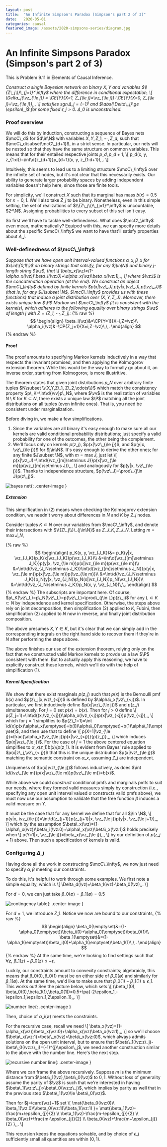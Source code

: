 ```yaml
---
layout: post
title:  "An Infinite Simpson's Paradox (Simpson's part 2 of 3)"
date:   2020-05-01
categories: causal
featured_image: /assets/2020-simpsons-series/diagram.jpg
---
```


# An Infinite Simpsons Paradox (Simpson's part 2 of 3)

This is Problem 9.11 in Elements of Causal Inference.

_Construct a single Bayesian network on binary $X,Y$ and variables $\\{Z\_j\\}\_{j=1}^\infty$ where the difference in conditional expectation,
\\[
\Delta\_j(\vz\_{\le j}) = \CE{Y}{X=1, Z\_{\le j}=\vz\_{\le j}}-\CE{Y}{X=0, Z\_{\le j}=\vz\_{\le j}}\,\,,
\\]
satisfies $\DeclareMathOperator\sgn{sgn}\sgn \Delta\_j=(-1)^{j}$ and $\abs{\Delta\_j}\ge \epsilon\_j$ for some fixed $\epsilon\_j>0$. $\Delta\_0$ is unconstrained._

### Proof overview

We will do this by induction, constructing a sequence of Bayes nets $\mcC\_d$ for $d\in\N$ with variables $X,Y,Z\_1,\cdots,Z\_d$, such that $\mcC\_d\subset\mcC\_{d+1}$, in a strict sense. In particular, our nets will be nested so that they have the same structure on common variables. This means that for their entailed respective joints $p\_d,p\_{d+1}$,
\\[
p\_d(x, y, z\_{1:d})=\int\d{z\_{d+1}}p\_{d+1}(x, y, z\_{1:d+1})\,\,.
\\]

Intuitively, this seems to lead us to a limiting structure $\mcC\_\infty$ over the infinite set of nodes, but it's not clear that this necessarily exists. Our ability to generate larger probability spaces by adding independent variables doesn't help here, since those are finite tools.

For simplicity, we'll construct $X$ such that its marginal has mass $b(x)=0.5$ for $x=0,1$. We'll also take $Z\_j$ to be binary. Nonetheless, even in this simple setting, the set of realizations of $\\{Z\_j\\}\_{j=1}^\infty$ is uncountable, $2^\N$. Assigning probabilities to every subset of this set isn't easy.

So first we'll have to tackle well-definedness. What does $\mcC\_\infty$ even mean, mathematically? Equiped with this, we can specify more details about the specific $\mcC\_\infty$ we want to have that'll satisfy properties about $\Delta\_j$.

### Well-definedness of $\mcC\_\infty$

_Suppose that we have open unit interval-valued functions $\alpha\_x,\beta\_x$ for $x\in\\{0,1\\}$ on binary strings that satsify, for any $j\in\N$ and binary $j$-length string $\vz$, that
\\[
\beta\_x(\vz)=(1-\alpha\_x(\vz))\beta\_i(\vz:0)+\alpha\_x(\vz)\beta\_x(\vz:1)\,\,,
\\]
where $\vz:i$ is the concatenation operation (at the end). We construct an object $\mcC\_\infty$ defined by finite kernels $p(x|\vz\_J),p(y|x,\vz\_J),p(\vz\_J)$ (that is, for any $J\subset \N$, $\mcC\_\infty$ provides us with these functions) that induce a joint distribution over $(X, Y, Z\_J)$. Moreover, there exists unique law $\P$ Markov wrt $\mcC\_\infty$ (it is consistent with the kernels), which adheres to the following equality over binary strings $\vz$ of length $j$ with $Z=(Z\_1,\cdots, Z\_j)$:_
{% raw %}
$$
\begin{align}
\beta_i(\vz)&=\CP{Y=1}{X=i,Z=\vz}\\
\alpha_i(\vz)&=\CP{Z_j=1}{X=i,Z=\vz}\,\,.
\end{align}
$$
{% endraw %}

#### Proof

The proof amounts to specifying Markov kernels inductively in a way that respects the invariant promised, and then applying the Kolmogorov extension theorem. While this would be the way to formally go about it, an inverse order, starting from Kolmogorov, is more illustritive.

The theorem states that given joint distributions $p\_N$ over arbitrary finite tuples $N\subset \\{X,Y,Z\_1, Z\_2,\cdots\\}$ which match the consistency property $p\_K=\int\d{\vv}p\_N$, where $\vv$ is the realization of variables $N\setminus K$ for $K\subset N$, there exists a unique law $\P$ matching all the joint distributions on all tuples (even infinite ones). That is, you need be consistent under marginalization.



Before diving in, we make a few simplifications.

1. Since the variables are all binary it's easy enough to make sure all our kernels are valid conditional probability distributions; just specify a valid probability for one of the outcomes, the other being the complement.
2. We'll focus only on kernels $p(z\_j)$, $p(x|\vz\_{\le j})$, and $p(y|x, \vz\_{\le j})$ for $j\in\N$. It's easy enough to derive the other ones; for any finite $J\subset \N$, with $m=\max J$, just let
\\[
p(x|\vz\_J)=\int\d{\vz\_{[m]\setminus J}}p(x|\vz\_{\le m})p(\vz\_{[m]\setminus J})\,\,,
\\]
and analogously for $p(y|x, \vz\_{\le j})$. Thanks to independence structure, $p(\vz\_J)=\prod\_{j\in J}p(z\_j)$.

![bayes net](/assets/2020-simpsons-series/diagram.jpg){: .center-image }

##### Extension

This simplification in (2) means when checking the Kolmogorov extension condition, we needn't worry about differences in $N$ and $K$ by $Z\_j$ nodes.

Consider tuples $K\subset N$ over our variables from $\mcC\_\infty$, and denote their intersections with $\\{Z\_j\\}\_{j\in\N}$ as $Z\_{J\_K},Z\_{J\_N}$. Letting $m=\max J\_N$, 

{% raw %}
$$
\begin{align}
p_K(x, y, \vz_{J_K})&= p_K(y|x, \vz_{J_K})p_K(x|\vz_{J_K})p(\vz_{J_K})\\
&=\int\d{\vz_{[m]\setminus J_K}}p(y|x, \vz_{\le m})p(x|\vz_{\le m})p(\vz_{\le m})\\
&=\int\d{\vz_{J_N\setminus J_K}}\int\d{\vz_{[m]\setminus J_N}}p(y|x, \vz_{\le m})p(x|\vz_{\le m})p(\vz_{\le m})\\
&=\int\d{\vz_{J_N\setminus J_K}}p_N(y|x, \vz_{J_N})p_N(x|\vz_{J_N})p_N(\vz_{J_N})\\
&=\int\d{\vz_{J_N\setminus J_K}}p_N(x, y, \vz_{J_N})\,\,.
\end{align}
$$
{% endraw %}
The subscripts are important here. Of course, $p\_K(\vz\_L)=p\_N(\vz\_L)=p(\vz\_L)=\prod\_{j\in L}p(z\_j)$ for any $L\subset K\subset N$ by independence and kernel specification. Otherwise, the steps above rely on joint decomposition, then simplification (2) applied to $K$, Fubini, then simplification (2) applied to $N$ now in reverse, and finally joint distribution composition.

The above presumes $X,Y\in K$, but it's clear that we can simply add in the corresponding integrals on the right hand side to recover them if they're in $N$ after performing the steps above.

The above finishes our use of the extension theorem, relying only on the fact that we constructed valid Markov kernels to provde us a law $\P$ consistent with them. But to actually apply this reasoning, we have to explicitly construct these kernels, which we'll do with the help of simplification (1).

##### Kernel Specification

We show that there exist marginals $p(z\_j)$ such that $p(x)$ is the Bernoulli pmf $b(x)$ and $p(z\_j|x,\vz\_{<j})$ is defined by $\alpha\_x(\vz\_{<j})$. In particular, we first inductively define $p(x|\vz\_{\le j})$ and $p(z\_j)$ simultaneously. For $j=0$ set $p(x)=b(x)$. Then for $j>0$ define
\\[
p(Z\_j=1)=\int\d{(x,\vz\_{<j})}\alpha\_x(\vz\_{<j})p(x|\vz\_{<j})p(\vz\_{<j})\,\,,
\\]
which for $j=1$ simplifies to $p(Z\_1=1)=\int \d{x}p(x)\alpha\_x(\emptyset)=b(0)\alpha\_0(\emptyset)+b(1)\alpha\_1(\emptyset)$, and then use that to define
\\[
p(X=1|\vz\_{\le j})=\frac{\alpha\_x(\vz\_{\le j})p(x|\vz\_{<j})}{p(z\_j)}\,\,,
\\]
which induces $p(x|\vz\_{\le j})$. For the case of $j=1$ the above centered equation simplifies to $\alpha\_x(z\_1)b(x)/p(z\_1)$. It is evident from Bayes' rule applied to $p(x|z\_j,\vz\_{< j})$ that this is the unique distribution $p(x|\vz\_{\le j})$ matching the semantic constraint on $\alpha\_x$, assuming $Z\_j$ are independent.

Uniqueness of $p(x|\vz\_{\le j})$
follows inductively, as does
$\int \d{\vz\_{\le m}}p(x|\vz\_{\le m})p(\vz\_{\le m})=b(x)$.

While above we could _construct_ conditional pmfs and marginals pmfs to suit our needs, where they formed valid measures simply by construction (i.e., specifying any open unit interval valued $\alpha$ constructs valid pmfs above), we must now use our assumption to validate that the free function $\beta$ induces a valid measure on $Y$.

It must be the case that for any kernel we define that for all $j\in \N$,
\\[
p(y|x, \vz\_{\le j})=\int\d{z\_{j+1}}p(z\_{j+1}|x, \vz\_{\le j})p(y|x, \vz\_{\le j+1})\,\,,
\\]
which by the assumption $\beta\_x(\vz)=(1-\alpha\_x(\vz))\beta\_i(\vz:0)+\alpha\_x(\vz)\beta\_x(\vz:1)$ holds precisely when
\\[
p(Y=1|x, \vz\_{\le j})=\beta\_x(\vz\_{\le j})\,\,,
\\]
by our definition of $p(z\_{j+1})$ above. Then such a specification of kernels is valid.

### Configuring $\Delta\_j$

Having done all the work in constructing $\mcC\_\infty$, we now just need to specify $\alpha, \beta$ meeting our constraints.

To do this, it's helpful to work through some examples. We first note a simple equality, which is
\\[
\Delta\_d(\vz)=\beta\_1(\vz)-\beta\_0(\vz)\,\,.
\\]

For $d=0$, we can just take $\beta\_0(\emptyset)=\beta\_1(\emptyset)=0.5$


![contingency table](/assets/2020-simpsons-series/contingency.jpg){: .center-image }

For $d=1$, we introduce $Z\_1$. Notice we now are bound to our constraints,
{% raw %}
$$
\begin{align}
    \beta_0(\emptyset)&=(1-\alpha_0(\emptyset))\beta_i(0)+\alpha_0(\emptyset)\beta_0(1)\\
\beta_1(\emptyset)&=(1-\alpha_1(\emptyset))\beta_i(0)+\alpha_1(\emptyset)\beta_1(1)\,\,.
\end{align}
$$
{% endraw %}
At the same time, we're looking to find settings such that $\forall z,\,\,\beta\_1(z)-\beta\_0(z)\le -\epsilon$.

Luckily, our constraints amount to convexity constraints; algebraicly, this means that $\beta\_0(0),\beta\_0(1)$ must be on either side of $\beta\_0(\emptyset)$ and similarly for $\beta\_1(\emptyset)$. At the same time, we'd like to make sure that $\beta\_0(1)-\beta\_1(1)\ge \epsilon\_1$. This works out! See the picture below, which sets
\\[
(\beta\_1(0), \beta\_0(0),\beta\_1(1),\beta\_0(1))=0.5+\pa{-2\epsilon\_1,-\epsilon\_1,\epsilon\_1,2\epsilon\_1}\,\,.
\\]


![number line](/assets/2020-simpsons-series/numberline.jpg){: .center-image }

Then, choice of $\alpha\_i(\emptyset)$ meets the constraints.

For the recursive case, recall we need
\\[
\beta\_x(\vz)=(1-\alpha\_x(\vz))\beta\_x(\vz:0)+\alpha\_x(\vz)\beta\_x(\vz:1)\,\,,
\\]
so we'll choose $\beta\_x(\vz:1)>\beta\_x(\vz)>\beta\_x(\vz:0)$, which always admits solutions on the open unit interval, but to ensure that $\beta\_1(\vz:z\_j)-\beta\_0(\vz:z\_j)=(-1)^{j}\epsilon\_j$, we need another construction similar to the above with the number line. Here's the next step.


![recursive number line](/assets/2020-simpsons-series/recursive-numberline.jpg){: .center-image }

Where we can frame the above recursively. Suppose $m$ is the minimum distance from $\beta\_1(\vz),\beta\_0(\vz)$ to $0,1$. Without loss of generality assume the parity of $\vz$ is such that we're interested in having $\beta\_1(\vz:z\_j)>\beta\_0(\vz:z\_j)$, which implies by parity as well that in the previous step $\beta\_1(\vz)\le \beta\_0(\vz)$.

Then for $j=\card{\vz}+1$ set
\\[
\mat{\beta\_0(\vz:0)\\\\ \beta\_1(\vz:0)\\\\\beta\_0(\vz:1)\\\\\beta\_1(\vz:1) }=
\mat{\beta\_1(\vz)-\frac{m+\epsilon\_{j}}{2} \\\\ \beta\_1(\vz)-\frac{m-\epsilon\_{j}}{2} \\\\ \beta\_0(\vz)+\frac{m-\epsilon\_{j}}{2} \\\\ \beta\_0(\vz)+\frac{m+\epsilon\_{j}}{2} }\,\,.
\\]

This recursion keeps the equations solvable, and by choice of $\epsilon\_{j}$ sufficiently small all quantities are within $(0,1)$.
